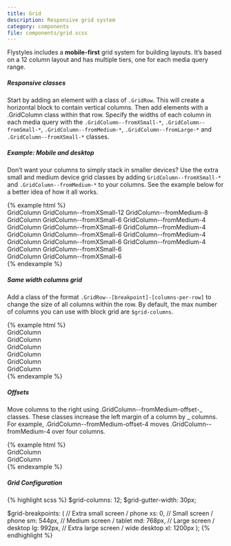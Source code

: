 ```yaml
---
title: Grid
description: Responsive grid system
category: components
file: components/grid.scss
---
```


Flystyles includes a **mobile-first** grid system for building layouts. It’s based on a 12 column layout and has multiple tiers, one for each media query range.

##### Responsive classes

Start by adding an element with a class of `.GridRow`. This will create a horizontal block to contain vertical columns. Then add elements with a .GridColumn class within that row. Specify the widths of each column in each media query with the `.GridColumn--fromXSmall-*`, `.GridColumn--fromSmall-*`, `.GridColumn--fromMedium-*`, `.GridColumn--fromLarge-*` and `.GridColumn--fromXSmall-*` classes.

##### Example: Mobile and desktop

Don’t want your columns to simply stack in smaller devices? Use the extra small and medium device grid classes by adding `GridColumn--fromXSmall-*` and `.GridColumn--fromMedium-*` to your columns. See the example below for a better idea of how it all works.

<div class="exampleView">
{% example html %}
<!-- Stack the columns on mobile by making one full-width and the other half-width -->
<div class="GridRow">
  <div class="GridColumn GridColumn--fromXSmall-12 GridColumn--fromMedium-8">GridColumn GridColumn--fromXSmall-12 GridColumn--fromMedium-8</div>
  <div class="GridColumn GridColumn--fromXSmall-6 GridColumn--fromMedium-4">GridColumn GridColumn--fromXSmall-6 GridColumn--fromMedium-4</div>
</div>

<!-- Columns start at 50% wide on mobile and bump up to 33.3% wide on desktop -->

<div class="GridRow">
  <div class="GridColumn GridColumn--fromXSmall-6 GridColumn--fromMedium-4">GridColumn GridColumn--fromXSmall-6 GridColumn--fromMedium-4</div>
  <div class="GridColumn GridColumn--fromXSmall-6 GridColumn--fromMedium-4">GridColumn GridColumn--fromXSmall-6 GridColumn--fromMedium-4</div>
  <div class="GridColumn GridColumn--fromXSmall-6 GridColumn--fromMedium-4">GridColumn GridColumn--fromXSmall-6 GridColumn--fromMedium-4</div>
</div>

<!-- Columns are always 50% wide, on mobile and desktop -->

<div class="GridRow">
  <div class="GridColumn GridColumn--fromXSmall-6">GridColumn GridColumn--fromXSmall-6</div>
  <div class="GridColumn GridColumn--fromXSmall-6">GridColumn GridColumn--fromXSmall-6</div>
</div>
{% endexample %}
</div>

##### Same width columns grid

Add a class of the format `.GridRow--[breakpoint]-[columns-per-row]` to change the size of all columns within the row. By default, the max number of columns you can use with block grid are `$grid-columns`.

<div class="exampleView">
{% example html %}
<div class="GridRow GridRow--fromSmall-1 GridRow--fromMedium-2 GridRow--fromLarge-4">
  <div class="GridColumn">GridColumn</div>
  <div class="GridColumn">GridColumn</div>
  <div class="GridColumn">GridColumn</div>
  <div class="GridColumn">GridColumn</div>
  <div class="GridColumn">GridColumn</div>
  <div class="GridColumn">GridColumn</div>
</div>
{% endexample %}
</div>

##### Offsets

Move columns to the right using .GridColumn--fromMedium-offset-_ classes. These classes increase the left margin of a column by _ columns. For example, .GridColumn--fromMedium-offset-4 moves .GridColumn--fromMedium-4 over four columns.

<div class="exampleView">
{% example html %}
<div class="GridRow">
  <div class="GridColumn GridColumn--fromMedium-4 GridColumn--fromMedium-offset-2">GridColumn</div>
  <div class="GridColumn GridColumn--fromMedium-4">GridColumn</div>
</div>
{% endexample %}
</div>

##### Grid Configuration

{% highlight scss %}
$grid-columns: 12;
$grid-gutter-width: 30px;

$grid-breakpoints: (
// Extra small screen / phone
xs: 0,
// Small screen / phone
sm: 544px,
// Medium screen / tablet
md: 768px,
// Large screen / desktop
lg: 992px,
// Extra large screen / wide desktop
xl: 1200px
);
{% endhighlight %}
